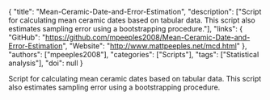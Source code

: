 {
  "title": "Mean-Ceramic-Date-and-Error-Estimation",
  "description": ["Script for calculating mean ceramic dates based on tabular data. This script also estimates sampling error using a bootstrapping procedure."],
  "links": {
    "GitHub": "https://github.com/mpeeples2008/Mean-Ceramic-Date-and-Error-Estimation",
    "Website": "http://www.mattpeeples.net/mcd.html"
  },
  "authors": ["mpeeples2008"],
  "categories": ["Scripts"],
  "tags": ["Statistical analysis"],
  "doi": null
}

<!-- Generated by csv2md.R – do not edit by hand -->

Script for calculating mean ceramic dates based on tabular data. This script also estimates sampling error using a bootstrapping procedure.